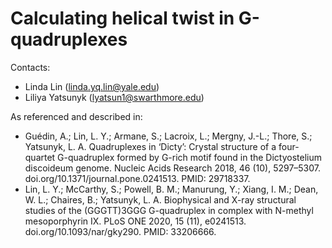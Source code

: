 # Calculating helical twist in G-quadruplexes

Contacts:
- Linda Lin (linda.yq.lin@yale.edu)
- Liliya Yatsunyk (lyatsun1@swarthmore.edu)


As referenced and described in:
- Guédin, A.; Lin, L. Y.; Armane, S.; Lacroix, L.; Mergny, J.-L.; Thore, S.; Yatsunyk, L. A. Quadruplexes in ‘Dicty’: Crystal structure of a four-quartet G-quadruplex formed by G-rich motif found in the Dictyostelium discoideum genome. Nucleic Acids Research 2018, 46 (10), 5297–5307. doi.org/10.1371/journal.pone.0241513. PMID: 29718337.
- Lin, L. Y.; McCarthy, S.; Powell, B. M.; Manurung, Y.; Xiang, I. M.; Dean, W. L.; Chaires, B.; Yatsunyk, L. A. Biophysical and X-ray structural studies of the (GGGTT)3GGG G-quadruplex in complex with N-methyl mesoporphyrin IX. PLoS ONE 2020, 15 (11), e0241513. doi.org/10.1093/nar/gky290. PMID: 33206666.
